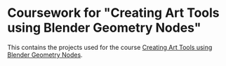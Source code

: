 # Coursework for "Creating Art Tools using Blender Geometry Nodes"

This contains the projects used for the course [Creating Art Tools using Blender Geometry Nodes](https://www.artstation.com/marketplace/p/l0gV8/creating-art-tools-using-blender-geometry-nodes).
